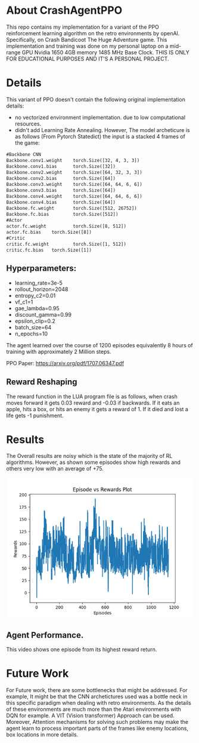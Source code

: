 # About CrashAgentPPO
This repo contains my implementation for a variant of the PPO reinforcement learning algorithm on the retro environments by openAI.
Specifically, on Crash Bandicoot The Huge Adventure game. This implementation and training was done on my personal laptop on a mid-range GPU Nvidia 1650 4GB memory 1485 MHz Base Clock. THIS IS ONLY FOR EDUCATIONAL PURPOSES AND IT'S A PERSONAL PROJECT.
# Details
This variant of PPO doesn't contain the following original implementation details:
* no vectorized environment implementation. due to low computational resources.
* didn't add Learning Rate Annealing.
However, The model archeticure is as follows (From Pytorch Statedict) the input is a stacked 4 frames of the game: 
```
#Backbone CNN
Backbone.conv1.weight    torch.Size([32, 4, 3, 3])
Backbone.conv1.bias      torch.Size([32])
Backbone.conv2.weight    torch.Size([64, 32, 3, 3])
Backbone.conv2.bias      torch.Size([64])
Backbone.conv3.weight    torch.Size([64, 64, 6, 6])
Backbone.conv3.bias      torch.Size([64])
Backbone.conv4.weight    torch.Size([64, 64, 6, 6])
Backbone.conv4.bias      torch.Size([64])
Backbone.fc.weight       torch.Size([512, 26752])
Backbone.fc.bias         torch.Size([512])
#Actor 
actor.fc.weight          torch.Size([8, 512])
actor.fc.bias    torch.Size([8])
#Critic
critic.fc.weight         torch.Size([1, 512])
critic.fc.bias   torch.Size([1])
```
## Hyperparameters:
* learning_rate=3e-5
* rollout_horizon=2048
* entropy_c2=0.01
* vf_c1=1
* gae_lambda=0.95
* discount_gamma=0.99
* epsilon_clip=0.2
* batch_size=64
* n_epochs=10

The agent learned over the course of 1200 episodes equivalently 8 hours of training with approximately 2 Million steps.

PPO Paper: https://arxiv.org/pdf/1707.06347.pdf

## Reward Reshaping
The reward function in the LUA program file is as follows, when crash moves forward it gets 0.03 reward and -0.03 if backwards. If it eats an apple, hits a box, or hits an enemy it gets a reward of 1. If it died and lost a life gets -1 punishment. 

# Results
The Overall results are noisy which is the state of the majority of RL algorithms. However, as shown some episodes show high rewards and others very low with an average of +75.

![Alt text](https://github.com/Copticoder/CrashAgentPPO/blob/master/episode_vs_rewards_Crash.png "reward graph")
## Agent Performance.
This video shows one episode from its highest reward return.



# Future Work
For Future work, there are some bottlenecks that might be addressed. For example, It might be that the CNN archetictures used was a bottle neck in this specific paradigm when dealing with retro environments. As the details of these environments are much more than the Atari environments with DQN for example. A VIT (Vision transformer) Approach can be used. Moreover, Attention mechanisms for solving such problems may make the agent learn to process important parts of the frames like enemy locations, box locations in more details.
